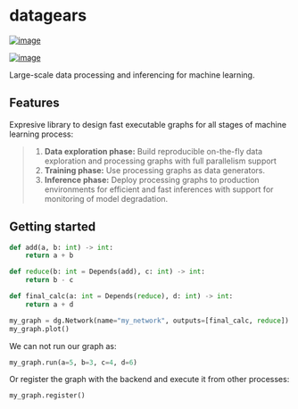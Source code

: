 # datagears

[![image][]][1]

[![image][2]][3]

Large-scale data processing and inferencing for machine learning.

## Features

Expresive library to design fast executable graphs for all stages of
machine learning process:

> 1.  **Data exploration phase:** Build reproducible on-the-fly data
>     exploration and processing graphs with full parallelism support
> 2.  **Training phase:** Use processing graphs as data generators.
> 3.  **Inference phase:** Deploy processing graphs to production
>     environments for efficient and fast inferences with support for
>     monitoring of model degradation.

## Getting started

```python
def add(a, b: int) -> int:  
    return a + b

def reduce(b: int = Depends(add), c: int) -> int:  
    return b - c

def final_calc(a: int = Depends(reduce), d: int) -> int:  
    return a + d

my_graph = dg.Network(name="my_network", outputs=[final_calc, reduce]) 
my_graph.plot()
```

We can not run our graph as:
```python
my_graph.run(a=5, b=3, c=4, d=6)
```

Or register the graph with the backend and execute it from other
processes: 
```python
my_graph.register()
```

  [image]: https://badge.fury.io/py/datagears.png
  [1]: http://badge.fury.io/py/datagears
  [2]: https://travis-ci.org/jsam/datagears.png?branch=master
  [3]: https://travis-ci.org/jsam/datagears